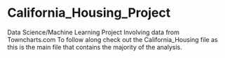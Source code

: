 # California_Housing_Project
Data Science/Machine Learning Project Involving data from Towncharts.com
To follow along check out the California_Housing file as this is the main file that contains the majority of the analysis.
